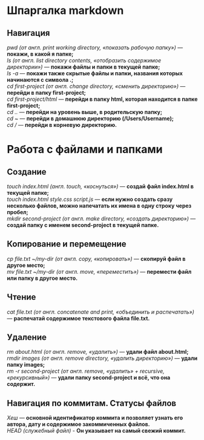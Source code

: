 # Шпаргалка markdown  

## Навигация  

_pwd (от англ. print working directory, «показать рабочую папку»)_ — **покажи, в какой я папке;**  
_ls (от англ. list directory contents, «отобразить содержимое директории»)_ — **покажи файлы и папки в текущей папке;**  
_ls -a_ — **покажи также скрытые файлы и папки, названия которых начинаются с символа .;**  
_cd first-project (от англ. change directory, «сменить директорию»)_ — **перейди в папку first-project;**  
_cd first-project/html_ — **перейди в папку html, которая находится в папке first-project;**  
_cd .._ — **перейди на уровень выше, в родительскую папку;**  
_cd ~_ — **перейди в домашнюю директорию (/Users/Username);**  
_cd /_ — **перейди в корневую директорию.**  


# Работа с файлами и папками  

## Создание  
_touch index.html (англ. touch, «коснуться»)_ — **создай файл index.html в текущей папке;**  
_touch index.html style.css script.js_ — **если нужно создать сразу несколько файлов, можно напечатать их имена в одну строку через пробел;**  
_mkdir second-project (от англ. make directory, «создать директорию»)_ — **создай папку с именем second-project в текущей папке.**  

## Копирование и перемещение  
_cp file.txt ~/my-dir (от англ. copy, «копировать»)_ — **скопируй файл в другое место;**  
_mv file.txt ~/my-dir (от англ. move, «переместить»)_ — **перемести файл или папку в другое место.**  

## Чтение  
_cat file.txt (от англ. concatenate and print, «объединить и распечатать»)_ — **распечатай содержимое текстового файла file.txt.**  

## Удаление  
_rm about.html (от англ. remove, «удалить»)_ — **удали файл about.html;**  
_rmdir images (от англ. remove directory, «удалить директорию»)_ — **удали папку images;**  
_rm -r second-project (от англ. remove, «удалить» + recursive, «рекурсивный»)_ — **удали папку second-project и всё, что она содержит.**  

## Навигация по коммитам. Статусы файлов
_Хеш_ — **основной идентификатор коммита и позволяет узнать его автора, дату и содержимое закоммиченных файлов.**  
_HEAD (служебный файл)_ - **Он указывает на самый свежий коммит.**  



